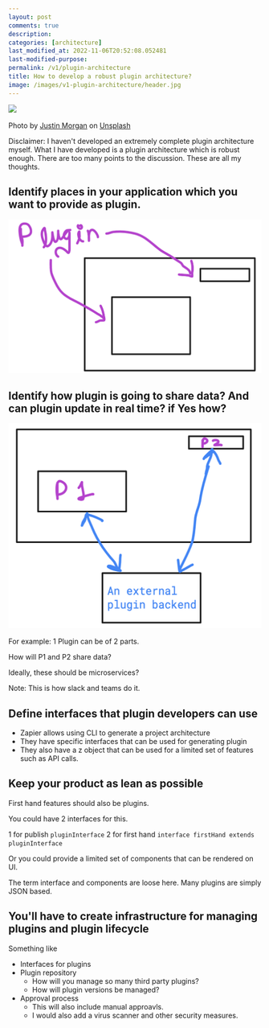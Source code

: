 ```yaml
---
layout: post
comments: true
description:
categories: [architecture]
last_modified_at: 2022-11-06T20:52:08.052481
last-modified-purpose:
permalink: /v1/plugin-architecture
title: How to develop a robust plugin architecture?
image: /images/v1-plugin-architecture/header.jpg
---
```

![](/images/v1-plugin-architecture/header.jpg)

Photo by <a href="https://unsplash.com/@justin_morgan?utm_source=unsplash&utm_medium=referral&utm_content=creditCopyText">Justin Morgan</a> on <a href="https://unsplash.com/s/photos/plugin?utm_source=unsplash&utm_medium=referral&utm_content=creditCopyText">Unsplash</a>

Disclaimer: I haven't developed an extremely complete plugin architecture myself. What I have developed is a plugin architecture which is robust enough. There are too many points to the discussion. These are all my thoughts.

## Identify places in your application which you want to provide as plugin.

![](/images/v1-plugin-architecture/1_identify_where_to_put_plugin.png)

## Identify how plugin is going to share data? And can plugin update in real time? if Yes how?

![](/images/v1-plugin-architecture/2_sharing_data_between_plugin.png)

For example: 1 Plugin can be of 2 parts.

How will P1 and P2 share data?

Ideally, these should be microservices?

Note: This is how slack and teams do it.

## Define interfaces that plugin developers can use

- Zapier allows using CLI to generate a project architecture
- They have specific interfaces that can be used for generating plugin
- They also have a z object that can be used for a limited set of features such as API calls.

## Keep your product as lean as possible

First hand features should also be plugins.

You could have 2 interfaces for this.

1 for publish `pluginInterface`
2 for first hand `interface firstHand extends pluginInterface`

Or you could provide a limited set of components that can be rendered on UI.

The term interface and components are loose here. Many plugins are simply JSON based.

## You'll have to create infrastructure for managing plugins and plugin lifecycle

Something like
- Interfaces for plugins
- Plugin repository
   - How will you manage so many third party plugins?
   - How will plugin versions be managed?
- Approval process
   - This will also include manual approavls.
   - I would also add a virus scanner and other security measures.